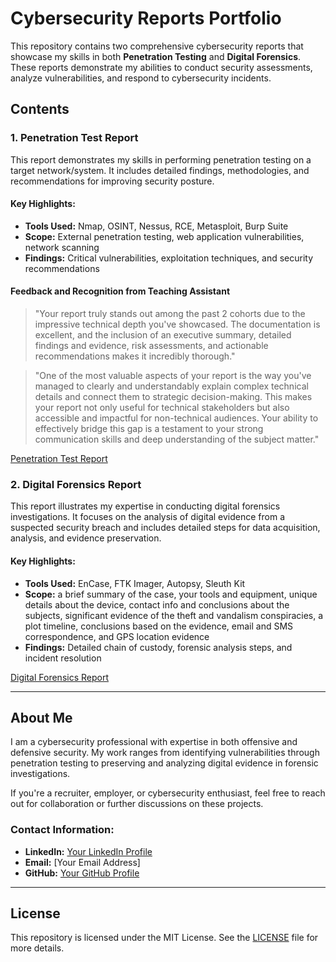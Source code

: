 # Cybersecurity Reports Portfolio

This repository contains two comprehensive cybersecurity reports that showcase my skills in both **Penetration Testing** and **Digital Forensics**. These reports demonstrate my abilities to conduct security assessments, analyze vulnerabilities, and respond to cybersecurity incidents.

## Contents

### 1. Penetration Test Report
This report demonstrates my skills in performing penetration testing on a target network/system. It includes detailed findings, methodologies, and recommendations for improving security posture.

#### Key Highlights:
- **Tools Used:** Nmap, OSINT, Nessus, RCE, Metasploit, Burp Suite
- **Scope:** External penetration testing, web application vulnerabilities, network scanning
- **Findings:** Critical vulnerabilities, exploitation techniques, and security recommendations

#### Feedback and Recognition from Teaching Assistant
> "Your report truly stands out among the past 2 cohorts due to the impressive technical depth you've showcased. The documentation is excellent, and the inclusion of an executive summary, detailed findings and evidence, risk assessments, and actionable recommendations makes it incredibly thorough."

> "One of the most valuable aspects of your report is the way you've managed to clearly and understandably explain complex technical details and connect them to strategic decision-making. This makes your report not only useful for technical stakeholders but also accessible and impactful for non-technical audiences. Your ability to effectively bridge this gap is a testament to your strong communication skills and deep understanding of the subject matter."

[Penetration Test Report](./pen-test.pdf)

### 2. Digital Forensics Report
This report illustrates my expertise in conducting digital forensics investigations. It focuses on the analysis of digital evidence from a suspected security breach and includes detailed steps for data acquisition, analysis, and evidence preservation.

#### Key Highlights:
- **Tools Used:** EnCase, FTK Imager, Autopsy, Sleuth Kit
- **Scope:** a brief summary of the case, your tools and equipment, unique details about the device, contact info and conclusions about the subjects, significant evidence of the theft and vandalism conspiracies, a plot timeline, conclusions based on the evidence, email and SMS correspondence, and GPS location evidence
- **Findings:** Detailed chain of custody, forensic analysis steps, and incident resolution

[Digital Forensics Report](digital-forensics-autopsy-kalilinux.pdf)

---

## About Me
I am a cybersecurity professional with expertise in both offensive and defensive security. My work ranges from identifying vulnerabilities through penetration testing to preserving and analyzing digital evidence in forensic investigations. 

If you're a recruiter, employer, or cybersecurity enthusiast, feel free to reach out for collaboration or further discussions on these projects.

### Contact Information:
- **LinkedIn:** [Your LinkedIn Profile](https://www.linkedin.com/in/yourprofile)
- **Email:** [Your Email Address]
- **GitHub:** [Your GitHub Profile](https://github.com/yourusername)

---

## License
This repository is licensed under the MIT License. See the [LICENSE](LICENSE) file for more details.
